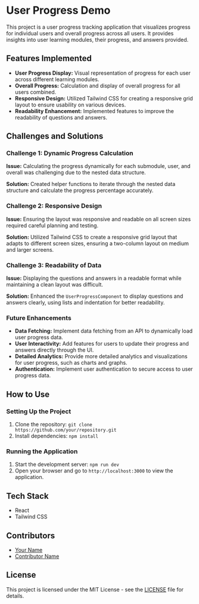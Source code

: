 # User Progress Demo

This project is a user progress tracking application that visualizes progress for individual users and overall progress across all users. It provides insights into user learning modules, their progress, and answers provided.

## Features Implemented

- **User Progress Display:** Visual representation of progress for each user across different learning modules.
- **Overall Progress:** Calculation and display of overall progress for all users combined.
- **Responsive Design:** Utilized Tailwind CSS for creating a responsive grid layout to ensure usability on various devices.
- **Readability Enhancement:** Implemented features to improve the readability of questions and answers.

## Challenges and Solutions

### Challenge 1: Dynamic Progress Calculation

**Issue:** Calculating the progress dynamically for each submodule, user, and overall was challenging due to the nested data structure.

**Solution:** Created helper functions to iterate through the nested data structure and calculate the progress percentage accurately.

### Challenge 2: Responsive Design

**Issue:** Ensuring the layout was responsive and readable on all screen sizes required careful planning and testing.

**Solution:** Utilized Tailwind CSS to create a responsive grid layout that adapts to different screen sizes, ensuring a two-column layout on medium and larger screens.

### Challenge 3: Readability of Data

**Issue:** Displaying the questions and answers in a readable format while maintaining a clean layout was difficult.

**Solution:** Enhanced the `UserProgressComponent` to display questions and answers clearly, using lists and indentation for better readability.

### Future Enhancements

- **Data Fetching:** Implement data fetching from an API to dynamically load user progress data.
- **User Interactivity:** Add features for users to update their progress and answers directly through the UI.
- **Detailed Analytics:** Provide more detailed analytics and visualizations for user progress, such as charts and graphs.
- **Authentication:** Implement user authentication to secure access to user progress data.

## How to Use

### Setting Up the Project

1. Clone the repository: `git clone https://github.com/your/repository.git`
2. Install dependencies: `npm install`

### Running the Application

1. Start the development server: `npm run dev`
2. Open your browser and go to `http://localhost:3000` to view the application.

## Tech Stack

- React
- Tailwind CSS

## Contributors

- [Your Name](https://github.com/your-profile)
- [Contributor Name](https://github.com/contributor-profile)

## License

This project is licensed under the MIT License - see the [LICENSE](LICENSE) file for details.
